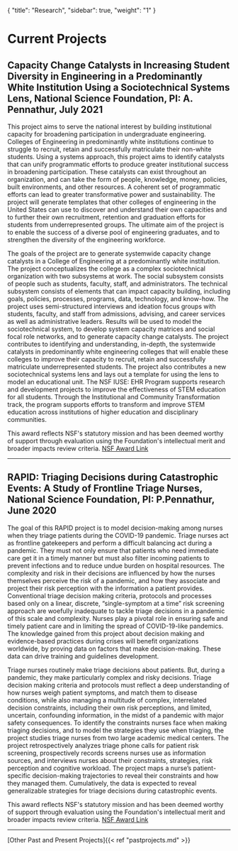 
{
    "title": "Research",
    "sidebar": true,
    "weight": "1"
}

# Current Projects


## Capacity Change Catalysts in Increasing Student Diversity in Engineering in a Predominantly White Institution Using a Sociotechnical Systems Lens, National Science Foundation, PI: A. Pennathur, July 2021
This project aims to serve the national interest by building institutional capacity for broadening participation in undergraduate engineering. Colleges of Engineering in predominantly white institutions continue to struggle to recruit, retain and successfully matriculate their non-white students. Using a systems approach, this project aims to identify catalysts that can unify programmatic efforts to produce greater institutional success in broadening participation. These catalysts can exist throughout an organization, and can take the form of people, knowledge, money, policies, built environments, and other resources. A coherent set of programmatic efforts can lead to greater transformative power and sustainability. The project will generate templates that other colleges of engineering in the United States can use to discover and understand their own capacities and to further their own recruitment, retention and graduation efforts for students from underrepresented groups. The ultimate aim of the project is to enable the success of a diverse pool of engineering graduates, and to strengthen the diversity of the engineering workforce. 

The goals of the project are to generate systemwide capacity change catalysts in a College of Engineering at a predominantly white institution. The project conceptualizes the college as a complex sociotechnical organization with two subsystems at work. The social subsystem consists of people such as students, faculty, staff, and administrators. The technical subsystem consists of elements that can impact capacity building, including goals, policies, processes, programs, data, technology, and know-how. The project uses semi-structured interviews and ideation focus groups with students, faculty, and staff from admissions, advising, and career services as well as administrative leaders. Results will be used to model the sociotechnical system, to develop system capacity matrices and social focal role networks, and to generate capacity change catalysts. The project contributes to identifying and understanding, in-depth, the systemwide catalysts in predominantly white engineering colleges that will enable these colleges to improve their capacity to recruit, retain and successfully matriculate underrepresented students. The project also contributes a new sociotechnical systems lens and lays out a template for using the lens to model an educational unit. The NSF IUSE: EHR Program supports research and development projects to improve the effectiveness of STEM education for all students. Through the Institutional and Community Transformation track, the program supports efforts to transform and improve STEM education across institutions of higher education and disciplinary communities.

This award reflects NSF's statutory mission and has been deemed worthy of support through evaluation using the Foundation's intellectual merit and broader impacts review criteria. [NSF Award Link](https://nsf.gov/awardsearch/showAward?AWD_ID=2042363&HistoricalAwards=false)

___

## RAPID: Triaging Decisions during Catastrophic Events: A Study of Frontline Triage Nurses, National Science Foundation, PI: P.Pennathur, June 2020

The goal of this RAPID project is to model decision-making among nurses when they triage patients during the COVID-19 pandemic. Triage nurses act as frontline gatekeepers and perform a difficult balancing act during a pandemic. They must not only ensure that patients who need immediate care get it in a timely manner but must also filter incoming patients to prevent infections and to reduce undue burden on hospital resources. The complexity and risk in their decisions are influenced by how the nurses themselves perceive the risk of a pandemic, and how they associate and project their risk perception with the information a patient provides. Conventional triage decision making criteria, protocols and processes based only on a linear, discrete, “single-symptom at a time” risk screening approach are woefully inadequate to tackle triage decisions in a pandemic of this scale and complexity. Nurses play a pivotal role in ensuring safe and timely patient care and in limiting the spread of COVID-19-like pandemics. The knowledge gained from this project about decision making and evidence-based practices during crises will benefit organizations worldwide, by proving data on factors that make decision-making. These data can drive training and guidelines development. 

Triage nurses routinely make triage decisions about patients. But, during a pandemic, they make particularly complex and risky decisions. Triage decision making criteria and protocols must reflect a deep understanding of how nurses weigh patient symptoms, and match them to disease conditions, while also managing a multitude of complex, interrelated decision constraints, including their own risk perceptions, and limited, uncertain, confounding information, in the midst of a pandemic with major safety consequences. To identify the constraints nurses face when making triaging decisions, and to model the strategies they use when triaging, the project studies triage nurses from two large academic medical centers. The project retrospectively analyzes triage phone calls for patient risk screening, prospectively records screens nurses use as information sources, and interviews nurses about their constraints, strategies, risk perception and cognitive workload. The project maps a nurse’s patient-specific decision-making trajectories to reveal their constraints and how they managed them. Cumulatively, the data is expected to reveal generalizable strategies for triage decisions during catastrophic events.

This award reflects NSF's statutory mission and has been deemed worthy of support through evaluation using the Foundation's intellectual merit and broader impacts review criteria. [NSF Award Link](https://www.nsf.gov/awardsearch/showAward?AWD_ID=2031371&HistoricalAwards=false)

---
[Other Past and Present Projects]{{< ref "pastprojects.md" >}}